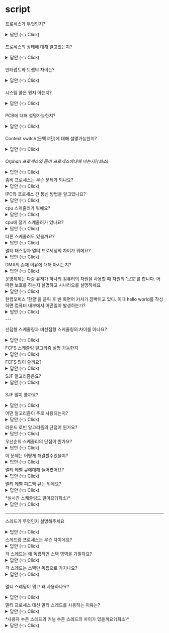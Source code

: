 # script

프로세스가 무엇인지?
<details>
   <summary> 답안 (👈 Click)</summary>
<br/>
- 답
    - 프로세스는 실행 중인 프로그램으로 디스크로부터 메모리에 적재되어 CPU의 할당을 받을 수 있는 상태를 말합니다. 프로세스는 운영체제부터 주소공간, 파일, 메모리 등을 할당 받습니다.
    - 스택 영역 : 지역변수, 매개변수, 리턴값 등이 임시로 저장되는 고정된 크기의 공간입니다. 주로 함수가 불렸을 때 데이터를 저장했다가 함수가 종료될 때 데이터를 반환합니다.
    - 힙 영역 : 프로세스가 동작 중에 동적으로 데이터를 할당하는 공간입니다.
    - 데이터 영역 : 데이터 영역에는 프로그램이 시작될 때 생성되는 전역변수, 정적변수 등이 저장됩니다.
        - `Blocked State Symbol` 영역 : 데이터 영역에는 BSS 영역이 포함되어 있습니다. BSS 영역은 초기화 되지 않은 정적변수와 전역변수가 저장됩니다. 초기화 되지 않은 변수들은 값을 저장할 필요가 없기 때문에 공간의 낭비를 줄이기 위해 BSS 영역을 구분합니다.
    - 코드 : 코드영역은 프로그램의 명령을 저장합니다.
    
    ***왜 이렇게 구역을 나눈건가요?***
    
    최대한 데이터를 공유하여 메모리 사용량을 줄여야 합니다.
    
    Code는 같은 프로그램 자체에서는 모두 같은 내용이기 때문에 따로 관리하여 공유함
    
    Stack과 데이터를 나눈 이유는, 스택 구조의 특성과 전역 변수의 활용성을 위한 것!
</details> 

프로세스의 상태에 대해 알고있는지?
<details>
   <summary> 답안 (👈 Click)</summary>
<br/>
- 답
    - NEW : 새롭게 생성된 프로세스가 가지는 상태입니다.
    - READY : 준비 큐에서 운영체제에 의해 CPU에 로드되길 기다리는 상태입니다.
    - RUNNING : CPU에 로드되어 실행 중인 상태입니다.
    - WAITING : I/O 이벤트가 발생했을 때 해당 이벤트가 처리되는 동안, 혹은 어떤 이벤트를 기다릴 때 Device queue 에서 대기하는 상태 입니다.
    - TERMINATED : 프로세스가 종료되고 CPU 에서 제거되었을 때의 상태입니다.
</details>

인터럽트와 트랩의 차이는?
<details>
   <summary> 답안 (👈 Click)</summary>
<br/>
- 답
    - 인터럽트는 하드웨어에 의해 발생됩니다. 하드웨어 장치가 CPU를 사용해야할 때, 인터럽트를 발생시킵니다.
    - 트랩은 소프트웨어에 의해 발생됩니다. 어떤 소프트웨어가 CPU에게 소프트웨어 동작에 필요한 동작을 요구할 때 트랩을 발생시킵니다.
</details>
   
시스템 콜은 뭔지 아는지?
<details>
   <summary> 답안 (👈 Click)</summary>
<br/>
- 답
    - 시스템 콜은 프로세스가 트랩을 발생시킬 수 있도록 하기위해 OS에서 제공하는 인터페이스입니다.
    - 프로세스는 시스템 콜을 발생시켜 자신이 직접 인터럽트 작업을 수행하지 않고 운영체제가 이 작업을 수행하도록 합니다. 운영체제는 요청받은 시스템 콜을 `ISR(Interrupt Service Routine)` 에서 찾아 미리 정의된 시스템 콜 처리 작업을 수행합니다.
</details>

PCB에 대해 설명가능한지?
<details>
   <summary> 답안 (👈 Click)</summary>
<br/>
- 답
    - PCB는 프로세스에 대한 정보를 담고있는 자료구조 입니다. 운영체제는 이 PCB를 사용해서 프로세스를 관리합니다. PCB는 프로세스의 생성과 함께 만들어집니다.
    - PCB는 다음과 같은 정보를 담고 있습니다.
    1. 프로세스 ID
    2. 프로세스 상태
    3. 프로그램 카운터
    4. 계정정보
    5. 스케줄링 정보
    6. 부모 프로세스와 자녀 프로세스에 대한 포인터
    7. 레지스터 정보
    8. 입출력 상태
</details>

Context switch(문맥교환)에 대해 설명가능한지?
<details>
   <summary> 답안 (👈 Click)</summary>
<br/>
- 답
    - 이때 레지스터 값을 저장하고 새로운 값으로 레지스터를 채우는 동안 CPU는 다른 작업을 할 수 없으므로 큰 `오버헤드` 가 발생합니다.
    - 컨텍스트 스위치는 CPU를 점유하던 프로세스가 인터럽트에 의해 다른 프로세스로 교체할 때, 기존 프로세스의 레지스터 값을 저장하고 새로운 프로세스의 레지스터값을 CPU 레지스터로 로드하는 것을 말합니다.
</details>

*Orphan 프로세스와 좀비 프로세스에대해 아는지?(희소)*
<details>
   <summary> 답안 (👈 Click)</summary>
<br/>
- 답
    - Orphan 프로세스는 자녀 프로세스가 종료되기 전에 부모 프로세스가 wait 시스템 콜로 기다리지 않고 종료된 상태를 말합니다. 리눅스 운영체제의 경우에는 Orphan 프로세스를 막기 위해 부모 프로세스가 먼저 종료된 자녀 프로세스를 루트 프로세스인 init 프로세스의 자식으로편입시키고 주기적으로 wiat 시스템콜을 호출하여 자녀 프로세스들의 상태를 회수합니다.
    - Zombie 프로세스는 자녀 프로세스가 종료되었지만 부모 프로세스가 해당 프로세스를 회수하지 못한 경우를 말합니다. 자녀 프로세스는 종료됐지만 부모 프로세스가 wait 을 하지 않는 상태에서 발생합니다.
</details>
좀비 프로세스는 무슨 문제가 되나요?
<details>
   <summary> 답안 (👈 Click)</summary>
<br/>
- 답
    - 좀비 프로세스는 종료된 프로세스이기 때문에 CPU를 사용하지는 않지만 더 이상 사용하지 않는 리소스를 반환하지 않고 커널의 프로세스 테이블에 관리되어 불피요한 공간을 차지하게 됩니다
</details>
IPC와 프로세스 간 통신 방법을 알고있나요? 
<details>
   <summary> 답안 (👈 Click)</summary>
<br/>
- 답
    
    프로세스는 독립적으로 실행된다. 즉, 독립 되어있다는 것은 다른 프로세스에게 영향을 받지 않는다고 말할 수 있다. (스레드는 프로세스 안에서 자원을 공유하므로 영향을 받는다)
    
    이런 독립적 구조를 가진 **프로세스 간의 통신**을 해야 하는 상황이 있을 것이다. 이를 가능하도록 해주는 것이 바로 IPC 통신이다.
    
    프로세스는 커널이 제공하는 IPC 설비를 이용해 프로세스간 통신을 할 수 있게 된다.
    
    ***커널이란?***
    
    > 운영체제의 핵심적인 부분으로, 다른 모든 부분에 여러 기본적인 서비스를 제공해줌
    > 
    
    IPC 설비 종류도 여러가지가 있다. 필요에 따라 IPC 설비를 선택해서 사용해야 한다.
    
    ### **IPC 종류**
    
    1. **익명 PIPE**
        
        > 파이프는 두 개의 프로세스를 연결하는데 하나의 프로세스는 데이터를 쓰기만 하고, 다른 하나는 데이터를 읽기만 할 수 있다.
        > 
        > 
        > **한쪽 방향으로만 통신이 가능한 반이중 통신**이라고도 부른다.
        > 
        > 따라서 양쪽으로 모두 송/수신을 하고 싶으면 2개의 파이프를 만들어야 한다.
        > 
        > 매우 간단하게 사용할 수 있는 장점이 있고, 단순한 데이터 흐름을 가질 땐 파이프를 사용하는 것이 효율적이다. 단점으로는 전이중 통신을 위해 2개를 만들어야 할 때는 구현이 복잡해지게 된다.
        > 
    2. **Named PIPE(FIFO)**
        
        > 익명 파이프는 통신할 프로세스를 명확히 알 수 있는 경우에 사용한다. (부모-자식 프로세스 간 통신처럼)
        > 
        > 
        > Named 파이프는 전혀 모르는 상태의 프로세스들 사이 통신에 사용한다.
        > 
        > 즉, 익명 파이프의 확장된 상태로 **부모 프로세스와 무관한 다른 프로세스도 통신이 가능한 것** (통신을 위해 이름있는 파일을 사용)
        > 
        > 하지만, Named 파이프 역시 읽기/쓰기 동시에 불가능함. 따라서 전이중 통신을 위해서는 익명 파이프처럼 2개를 만들어야 가능
        > 
    3. **Message Queue**
        
        > 입출력 방식은 Named 파이프와 동일함
        > 
        > 
        > 다른점은 메시지 큐는 파이프처럼 데이터의 흐름이 아니라 메모리 공간이다.
        > 
        > 사용할 데이터에 번호를 붙이면서 여러 프로세스가 동시에 데이터를 쉽게 다룰 수 있다.
        > 
    4. **공유 메모리**
        
        > 파이프, 메시지 큐가 통신을 이용한 설비라면, 공유 메모리는 데이터 자체를 공유하도록 지원하는 설비다.
        > 
        > 
        > 프로세스의 메모리 영역은 독립적으로 가지며 다른 프로세스가 접근하지 못하도록 반드시 보호되야한다. 하지만 다른 프로세스가 데이터를 사용하도록 해야하는 상황도 필요할 것이다. 파이프를 이용해 통신을 통해 데이터 전달도 가능하지만, 스레드처럼 메모리를 공유하도록 해준다면 더욱 편할 것이다.
        > 
        > 공유 메모리는 **프로세스간 메모리 영역을 공유해서 사용할 수 있도록 허용**해준다.
        > 
        > 프로세스가 공유 메모리 할당을 커널에 요청하면, 커널은 해당 프로세스에 메모리 공간을 할당해주고 이후 모든 프로세스는 해당 메모리 영역에 접근할 수 있게 된다.
        > 
        > - **중개자 없이 곧바로 메모리에 접근할 수 있어서 IPC 중에 가장 빠르게 작동함**
    5. **메모리 맵**
        
        > 공유 메모리처럼 메모리를 공유해준다. 메모리 맵은 열린 파일을 메모리에 맵핑시켜서 공유하는 방식이다. (즉 공유 매개체가 파일+메모리)
        > 
        > 
        > 주로 파일로 대용량 데이터를 공유해야 할 때 사용한다.
        > 
    6. **소켓**
        
        > 네트워크 소켓 통신을 통해 데이터를 공유한다.
        > 
        > 
        > 클라이언트와 서버가 소켓을 통해서 통신하는 구조로, 원격에서 프로세스 간 데이터를 공유할 때 사용한다.
        > 
        > 서버(bind, listen, accept), 클라이언트(connect)
        > 
    
    이러한 IPC 통신에서 프로세스 간 데이터를 동기화하고 보호하기 위해 세마포어와 뮤텍스를 사용한다. (공유된 자원에 한번에 하나의 프로세스만 접근시킬 때)
    
    - 여러 프로세스가 서로 통신하기 위해서는 공유메모리 방법이나 메세지 패싱 방법을 사용해야합니다.
    - 공유메모리는 한 프로세스에 공유 메모리를 설정하고 다른 프로세스들이 해당 메모리에 접근하여 버퍼를 통해 데이터를 공유하는 방식입니다.
    - 메세지 패싱 방법은 커널 영역에 통신을 위한 메일 박스를 만들어두고 이곳을 버퍼로 삼아 프로세스들이 데이터를 주고받습니다.
</details>
cpu 스케줄러가 뭐에요?
<details>
   <summary> 답안 (👈 Click)</summary>
<br/>
- 답
    - CPU 스케줄러는 Ready 큐에서 CPU에 로드되길 기다리는 프로세스들 중 어떤 프로세스를 로드할 것인지 결정합니다. `단기 스케줄러`라고도 합니다.
</details>
cpu에 장기 스케줄러가 있나요?
<details>
   <summary> 답안 (👈 Click)</summary>
<br/>
- 답
    - 장기 스케줄러는 job 스케줄러라고 부릅니다. 메모리에 있는 프로세스 중 어떤 프로세스를 준비 큐에 넣을지 결정하는 스케줄러입니다. 또한 메모리에 올라와 있는 프로세스의 숫자를 제어해서 `degree of multiprogramming` 을 관리합니다.
</details>
다른 스케줄러도 있을까요?
<details>
   <summary> 답안 (👈 Click)</summary>
<br/>
- 답
    - 중기스케줄러가 있습니다. 만약 메모리에 너무 많은 프로세스가 올라오게 되면 중기 스케줄러는 메모리에 있는 프로세스를 강제로 디스크의 스왑 영역에 저장합니다. 이를 swap-out 이라고 합니다.
</details>
멀티 태스킹과 멀티 프로세싱의 차이가 뭐에요?
<details>
   <summary> 답안 (👈 Click)</summary>
<br/>
- 답
    - 멀티 태스킹은 하나의 프로세서(CPU 코어)가 운영체제의 스케줄링을 받아 여러 작업을 빠르게 번갈아가면서 실행하는 방식입니다.
    - 멀티 프로세싱은 여러 프로세서가 여러 작업을 병렬적으로 수행하는 것을 말합니다.
</details>
DMA의 존재 이유에 대해 아시는지?
<details>
   <summary> 답안 (👈 Click)</summary>
<br/>
- 답
    - 모든 메모리 접근 연산이 CPU에 의해서만 이루어질 경우 주변 장치가 메모리 접근을 원할 때마다 인터럽트를 통해 CPU 업무가 방해를 받게 되어 CPU의 사용의 효율성이 떨어지는 문제가 발생한다.
    - DMA는 일종의 컨트롤러로서 CPU가 주변 장치들의 메모리 접근 요청에 의해 자주 인터럽트당하는 것을 막아주는 역할을 한다.
    - DMA를 사용하면 로컬 버퍼에서 메모리로 읽어오는 작업을 CPU가 담당하는 것이 아니라, DMA가 대행하므로서 CPU는 원래 하던 작업을 멈추고 인터럽트를 처리할 필요가 없어지는 것이다.
</details>
운영체제는 다중 유저가 하나의 컴퓨터의 자원을 사용할 때 자원의 '보호'를 합니다. 어떠한 보호를 하는지 설명하고 시나리오를 설명하세요
<details>
   <summary> 답안 (👈 Click)</summary>
<br/>
- 답
    
    크게 세 부분으로 나눌 수 있습니다.
    
    **[1] 입출력장치 보호**
    
    - A가 프린터에 인쇄를 요청하여 프린터가 A의 작업을 수행 중일 때 B가 프린터 요청을 하면 A의 작업 이후에 B의 작업을 수행해야합니다.
    - 이와 관계된특권 명령(in, out) 명령은 에플리케이션에서 하는 것이 아닌 운영체제가 수행합니다.
    
    **[2] 메모리 보호**
    
    - A가 실행한 프로세스는 B가 실행한 프로세스의 메모리를 읽거나 쓰지 못하도록 막습니다.
    - CPU와 메모리 사이에 MMU(Memory Management Unit)두어서 base, limit 레지스터 값을 읽어서 해당 메모리 부분을 넘지 못하도록 합니다.
    
    **[3] CPU 보호**
    
    - while ( n = 1) 과 같이 실수 혹은 고의로 하나의 프로세스가 CPU시간을 독점하는 일을 방지해야합니다.
    - 일정 주기로 CPU에게 타이머가 인터럽트를 걸도록 회로를 설계합니다. 인터럽트를 걸면 CPU는 지금 하는 일을 멈추고 인터럽트 서비스 루틴으로 넘어갑니다. 이 코드에는 CPU 시간이 다른 모든 프로세스에게 골고루 가는지, 한 놈에게 집중되는지 체크합니다.
</details>
한컴오피스 '한글'을 클릭 후 빈 화면어 커서가 깜빡이고 있다. 이때 hello world를 작성하면 컴퓨터 내부에서 어떤일이 발생하는가?
<details>
   <summary> 답안 (👈 Click)</summary>
<br/>
- 답
    - 키보드에서 사용자 입력이 들어오면 키보드 컨트롤러가 인터럽트를 발생시켜 CPU에게 키가 입력되었다는 사실을 알려준다.
    - CPU는 현재 수행중이던 작업의 상태를 저장하고 인터럽트 요청을 처리하기 위해 OS내에 정의된 키보드 인터럽트 처리 루틴을 찾아간다.
    - 키보드 인터럽트 처리 루틴은 키보드로 부터 입력받은 내용을 메모리의 특정 부분에 저장해 해당 프로그램에게 키보드 입력이 들어왔음을 알리며 인터럽트 처리를 완료한다.
    - 인터럽트 처리가 끝나면 인터럽트가 발생하기 직전 상태를 복구시켜 중단되었던 작업을 재개한다.
</details>
---

선점형 스케줄링과 비선점형 스케줄링의 차이를 아나요?
<details>
   <summary> 답안 (👈 Click)</summary>
<br/>
- 답
    - 선점형 스케줄링은 CPU에 할당된 프로세스가 작업이 완전히 끝나지 않아도 강제적으로 기존 프로세스를 새로운 프로세스로 교체해버리는 스케줄링 방법입니다.
    - 비선점형 스케줄링은 반대로 CPU에 할당된 프로세스의 작업이 완전히 끝난 이후에 CPU에 할당되는 프로세스를 교체하는 스케줄링 방법입니다.
</details>
FCFS 스케줄링 알고리즘 설명 가능한지
<details>
   <summary> 답안 (👈 Click)</summary>
<br/>
- 답
    - FCFS 알고리즘은 준비 큐에 먼저 도착한 프로세스를 CPU에 할당하는 프로세스로 선택하는 스케줄링 알고리즘입니다.
</details>
FCFS 많이 쓸까요?
<details>
   <summary> 답안 (👈 Click)</summary>
<br/>
- 답
    - 아닙니다. FCFS 알고리즘은 항상 먼저 도착한 프로세스를 선택하기 때문에 만약 가장 늦게 도착한 프로세스가 얼마 걸리지 않는 작업을 수행하는 프로세스일 경우에 문제가 생깁니다. 해당 프로세스가 실제로 작업에 필요한 시간은 짧지만 실행을 위해 준비 큐에서 오랫동안 기다려야 하는 큰 취약점을 가지고 있습니다.
</details>
SJF 알고리즘은요?
<details>
   <summary> 답안 (👈 Click)</summary>
<br/>
- 답
    
    JF 알고리즘은 수행시간이 가장 짧은 프로세스를 우선적으로 처리하여 준비 큐의 프로세스들의 대기시간을 최소화하는 알고리즘입니다. 따라서 운영체제의 스케줄링에 가장 적합한 알고리즘이라고 할 수 있습니다.
</details>

SJF 많이 쓸까요?
<details>
   <summary> 답안 (👈 Click)</summary>
<br/>
- 답
    - 아닙니다. 실제로 어떤 프로세스의 수행시간을 실행하지 않고 알아낼 수 있는 방법이 없기 때문에 구현이 불가능한 알고리즘입니다. 하지만 다음 프로세스의 수행시간이 이전 수행시간과 비슷할 것이라는 가정을 하여 수학적 예측을 통해 구현할 수는 있습니다.
</details>
어떤 알고리즘이 주로 사용되는지?
<details>
   <summary> 답안 (👈 Click)</summary>
<br/>
- 답
    - Round Robin 이나 Priority 스케줄링을 함께 사용합니다. 라운드 로빈 스케줄링은 `time quantum` 이라고 부르는 타임스탬프를 사용해서 스케줄링을 합니다.
    - 운영체제는 준비 큐에 있는 프로세스들을 정확히 time quantum 시간만큼만 CPU에 할당시키고 시간이 끝나면 곧바로 다음 프로세스와 교체시킵니다. 이렇게 스케줄링을 하면 다수의 프로세스를 여러번에 나눠서 실행할 수 있기 때문에 반응속도가 중요한 시스템에서 유용하게 사용될 수 있습니다.
    - Priority 스케줄링은 준비 큐에 있는 프로세스들을 우선순위에 따라 CPU에 할당하는 알고리즘입니다. 새로운 프로세스가 준비 큐에 도착했을 때, 우선순위가 높다면 도착시간과는 관계없이 먼저 선택됩니다
</details>
라운드 로빈 알고리즘의 단점이 뭔가요?
<details>
   <summary> 답안 (👈 Click)</summary>
<br/>
- 답
    - 라운드 로빈 알고리즘은 time quantum 에 의존적입니다. 만약 time quantum 이 준비 큐에 있는 각 프로세스의 수행시간보다 길다면, FCFS과 동일한 스케줄링이 됩니다. 반대로 time quantum 이 너무 짧다면, 프로세스의 컨텍스트 스위칭이 지나치게 많이 발생할 수 있습니다.
</details>
우선순위 스케줄리의 단점이 뭔가요?
<details>
   <summary> 답안 (👈 Click)</summary>
<br/>
- 답
    - 우선순위에 따라 스케줄링을 하게되면 우선순위가 상대적으로 낮은 프로세스가 실행되지 못하고 장시간동안 준비 큐에 남아있을 수 있습니다. 이런 현상을 `Starvation` 혹은 `Indefinite Blocking` 이라고 합니다.
</details>
이 문제는 어떻게 해결할수있을지?
<details>
   <summary> 답안 (👈 Click)</summary>
<br/>
- 답
    - 두 가지 방법이 있습니다. 첫번째는 `Aging` 기법을 사용하여 준비 큐에 오래 머무는 프로세스의 우선순위를 점진적으로 높여주는 방식입니다. 다른 방법은 라운드 로빈 알고리즘을 섞어서 사용하는 것입니다. 라운드 로빈은 공정하게 모든 프로세스에게 CPU를 점유하게 합니다. 우선순위에 따라 프로세스들이 정렬되고 이 프로세스들에 대해 라운드 로빈 알고리즘을 사용한다면 큐의 뒤에 위치한 프로세스도 CPU 점유의 기회를 받을 수 있게 됩니다.
</details>
멀티 레벨 큐에대해 들어봤어요?
<details>
   <summary> 답안 (👈 Click)</summary>
<br/>
- 답
    - 멀티 레벨 큐는 준비 큐를 여러개의 큐로 구성하고 새로운 프로세스가 들어올 때마다 중요도에 따라 각각 다른 큐에 넣어 관리하는 알고리즘입니다. 각 큐는 서로 다른 스케줄링 알고리즘을 사용합니다. 하지만 각 프로세스가 한 큐에서 다른 큐로 이동할 수 없어 유연하지 못한 스케줄링 알고리즘입니다.
</details>
멀티 레벨 피드백 큐는 뭐에요?
<details>
   <summary> 답안 (👈 Click)</summary>
<br/>
- 답
    - 멀티 레벨 피드백 큐는 여러 큐로 나눈 준비 큐의 상위 계층에 time quantum 을 두어 CPU 사용시간에 따라 프로세스의 위치를 바꿔주고 스케줄링 알고리즘을 단계별로 다르게 적용하는 알고리즘 입니다.
</details>
*실시간 스케줄링도 알아요?(희소)*
<details>
   <summary> 답안 (👈 Click)</summary>
<br/>
- 답
    - 먼저, Rate Monotonic 스케줄링이 있습니다. 이 알고리즘은 프로세스의 우선순위에 따라 CPU에 프로세스를 스케줄링합니다. 이때, 우선순위는 각 프로세스가 가지는 CPU 요청 주기에 따라 주기가 짧은 프로세스가 높은 우선순위를 가지게됩니다.
    - 다음은 Earlist Deadline First 스케줄링입니다. 이 알고리즘은 각 프로세스의 마감시간을 기준으로 우선순위를 부여합니다. 마감시간이 빠르면 높은 우선순이가 부여됩니다. 각 프로세스들은 자신이 실행가능한 상태가 되면 시스템의 자신의 마감시간을 알리고 이 마감시간으로 우선순위를 부여하게됩니다. 이 알고리즘은 이론적으로는 완벽하지만 프로세스가 교체되면서 발생하는 컨텍스트 스위칭의 오버헤드 때문에 딜레이가 생겨 실제로는 구현이 불가능합니다.
</details>

---

스레드가 무엇인지 설명해주세요
<details>
   <summary> 답안 (👈 Click)</summary>
<br/>
- 답
    - 스레드는 프로세스가 수행하는 작업의 실행단위입니다. 스레드는 프로세스 내부에 존재하며 프로세스가 할당받은 자원을 사용하여 작업을 수행합니다.
</details>
스레드랑 프로세스는 무슨 차이에요?
<details>
   <summary> 답안 (👈 Click)</summary>
<br/>
- 답
    - 스레드는 프로세스 내에서 실행됩니다. 한 프로세스는 여러 스레드를 가질 수 있고, 이 스레드들은 해당 프로세스의 자원을 일부 서로 공유합니다. 프로세스는 생성시 코드영역, 데이터영역, 힙영역, 스택영역을 할당받습니다. 스레드는 여기서 스택 영역만 각 스레드가 독립적으로 유지하고 나머지 영역들을 프로세스 내의 스레드들이 함께 공유합니다.
</details>
각 스레드는 왜 독립적인 스택 영역을 가질까요?
<details>
   <summary> 답안 (👈 Click)</summary>
<br/>
- 답
    - 스택영역을 따로 관리하기에 각 스레드는 서로 다른 작업을 수행할 수 있습니다. 함수 호출 시 한 스레드가 호출한 함수에 대한 스택정보가 다른 스레드에 영향을 준다면 스레드를 사용하는 의미가 없을 것입니다. 각 스레드는 프로세스의 작업 흐름을 담당해야하므로 서로 다른 작업흐름을 가지는 것이 허용되어야 합니다. 이를 위해 스택영역을 독립적으로 가지고 이와 더불어서 프로그램 카운터 레지스터역시도 독립적으로 가지게 됩니다.
</details>
각 스레드는 스택만 독립으로 가지나요?
<details>
   <summary> 답안 (👈 Click)</summary>
<br/>
- 답
    
    PC 레지스터도 독립할당이다. PC 값은 스레드가 명령어의 어디까지 수행하였는지를 나타나게 된다. 스레드는 CPU 를 할당받았다가 스케줄러에 의해 다시 선점당한다. 그렇기 때문에 명령어가 연속적으로 수행되지 못하고 어느 부분까지 수행했는지 기억할 필요가 있다. 따라서 PC 레지스터를 독립적으로 할당한다.
</details>

멀티 스레딩이 뭐고 왜 사용하나요?
<details>
   <summary> 답안 (👈 Click)</summary>
<br/>
- 답
    - 멀티 스레딩은 하나의 프로그램을 여러개의 스레드로 구성해서 여러 스레드가 한 프로세스를 병렬적으로 실행할 수 있도록 하는 방법입니다. 한 프로세스 내부의 스레드는 서로 힙 영역을 공유하기 때문에 별다른 통신 기술을 사용하지 않고도 스레드끼리 데이터를 공유할 수 있습니다. 또한 스레드는 서로 공유하는 영역이 많기 때문에 CPU 캐시의 hit 율이 더 높고 이 때문에 멀티프로세싱보다 컨텍스트 스위칭의 비용이 더 저렴합니다.
</details>
멀티 프로세스 대신 멀티 스레드를 사용하는 이유는?
<details>
   <summary> 답안 (👈 Click)</summary>
<br/>
- 답
    - 쉽게 설명하면, 프로그램을 여러 개 키는 것보다 하나의 프로그램 안에서 여러 작업을 해결하는 것이다.
        - 
            
            ![https://github.com/WeareSoft/tech-interview/raw/master/contents/images/multi-thread.png](https://github.com/WeareSoft/tech-interview/raw/master/contents/images/multi-thread.png)
            
    1. 자원의 효율성 증대
        - 멀티 프로세스로 실행되는 작업을 멀티 스레드로 실행할 경우, **프로세스를 생성하여 자원을 할당하는 시스템 콜이 줄어들어** 자원을 효율적으로 관리할 수 있다.
            - 프로세스 간의 Context Switching시 단순히 CPU 레지스터 교체 뿐만 아니라 RAM과 CPU 사이의 캐시 메모리에 대한 데이터까지 초기화되므로 오버헤드가 크기 때문
        - 스레드는 프로세스 내의 메모리를 공유하기 때문에 독립적인 프로세스와 달리 스레드 간 데이터를 주고 받는 것이 간단해지고 시스템 자원 소모가 줄어들게 된다.
    2. 처리 비용 감소 및 응답 시간 단축
        - 또한 프로세스 간의 통신(IPC)보다 스레드 간의 통신의 비용이 적으므로 작업들 간의 통신의 부담이 줄어든다.
            - 스레드는 Stack 영역을 제외한 모든 메모리를 공유하기 때문
        - 프로세스 간의 전환 속도보다 스레드 간의 전환 속도가 빠르다.
            - Context Switching시 스레드는 Stack 영역만 처리하기 때문
    - ***주의할 점!***
        - **동기화 문제**
        - 스레드 간의 자원 공유는 전역 변수(데이터 세그먼트)를 이용하므로 함께 상용할 때 충돌이 발생할 수 있다.
</details>
*사용자 수준 스레드와 커널 수준 스레드의 차이가 있을까요?(회소)*
<details>
   <summary> 답안 (👈 Click)</summary>
<br/>
- 답
    - 사용자 수준 스레드는 사용자 영역의 스레드 라이브러리를 통해 구현됩니다. 모든 구현과 동작은 사용자 영역에서 진행되기 때문에 커널은 사용자 수준 스레드의 존재유무를 알지 못합니다.
    - 커널 수준 스레드는 운영체제가 생성하고 관리하는 스레드입니다.
</>
멀티 스레딩에는 문제가 없나요?
<details>
   <summary> 답안 (👈 Click)</summary>
<br/>
- 답
    - 멀티 스레딩을 사용하게 되면 모든 스레드들이 데이터 영역, 힙 영역, 코드 영역을 공유하게 됩니다. 이 때 다수의 스레드가 데이터 영역과 힙 영역의 데이터에 동시에 접근하게 되면 동기화 문제가 발생합니다. 이를 해결하기 위해 Mutex 나 Semaphore 같은 방법을 사용합니다.
</details>
---

MMU에 대해 알고 있을까요?
<details>
   <summary> 답안 (👈 Click)</summary>
<br/>
- 답
    - MMU 는 CPU 와 메모리 사이에서 주소의 영역을 설정하는 역할을 합니다. MMU 내부에는 재배치 레지스터가 존재해서 CPU가 요구하는 메모리의 위치와 실제 메모리상의 프로그램의 위치를 맞춰줍니다. 즉, 논리적 주소를 물리적 주소로 변환하는 작업을 합니다.
</details>
가상 메모리는 뭐고 무슨 일을 하나요?
<details>
   <summary> 답안 (👈 Click)</summary>
<br/>
- 답
    
    가상메모리는 **프로세스 전체가 메모리 내에 올라오지 않더라도 실행이 가능하도록 하는 기법** 이며, 프로그램이 물리 메모리보다 커도 된다는 주요 장점이 있다.
    
    가상 메모리 이전에는 실행되는 **코드의 전부를 물리 메모리에 존재시켜야** 했고, **메모리 용량보다 큰 프로그램은 실행시킬 수 없었다.** 또한, 여러 프로그램을 동시에 메모리에 올리기에는 용량의 한계와, 페이지 교체등의 성능 이슈가 발생하게 된다. 또한, 가끔만 사용되는 코드가 차지하는 메모리들을 확인할 수 있다는 점에서, 불필요하게 전체의 프로그램이 메모리에 올라와 있어야 하는게 아니라는 것을 알 수 있다
    
    ### **프로그램의 일부분만 메모리에 올릴 수 있다면...**
    
    - 물리 메모리 크기에 제약받지 않게 된다.
    - 더 많은 프로그램을 동시에 실행할 수 있게 된다. 이에 따라 `응답시간`은 유지되고, `CPU 이용률`과 `처리율`은 높아진다.
    - [swap](https://github.com/JaeYeopHan/Interview_Question_for_Beginner/tree/master/OS#%EB%A9%94%EB%AA%A8%EB%A6%AC-%EA%B4%80%EB%A6%AC-%EB%B0%B0%EA%B2%BD)에 필요한 입출력이 줄어들기 때문에 프로그램들이 빠르게 실행된다.
    
    ### **가상 메모리가 하는 일**
    
    가상 메모리는 실제의 물리 메모리 개념과 사용자의 논리 메모리 개념을 분리한 것으로 정리할 수 있다. 이로써 작은 메모리를 가지고도 얼마든지 큰 `가상 주소 공간`을 프로그래머에게 제공할 수 있다.
    
    가상 메모리는...
    
    - `시스템 라이브러리`가 여러 프로세스들 사이에 공유될 수 있도록 한다. 각 프로세스들은 `공유 라이브러리`를 자신의 가상 주소 공간에 두고 사용하는 것처럼 인식하지만, 라이브러리가 올라가있는 `물리 메모리 페이지`들은 모든 프로세스에 공유되고 있다.
    - 프로세스들이 메모리를 공유하는 것을 가능하게 하고, 프로세스들은 공유 메모리를 통해 통신할 수 있다. 이 또한, 각 프로세스들은 각자 자신의 주소 공간처럼 인식하지만, 실제 물리 메모리는 공유되고 있다.
    - `fork()`를 통한 프로세스 생성 과정에서 페이지들이 공유되는 것을 가능하게 한다.
</details>

Swapping은 무엇인가요?
<details>
   <summary> 답안 (👈 Click)</summary>
<br/>
- 답
    - 스와핑은 현재 실행 중이지 않은 메모리에 올라온 프로세스를 메모리 공간을 효율적으로 사용하기 위해 디스크에 임시로 저장하고 필요할 때 다시 불러오는 방법입니다.
</details>
Swapping의 문제점은요?
<details>
   <summary> 답안 (👈 Click)</summary>
<br/>
- 답
    - 임시 저장을 디스크에 하기 때문에 스왑의 속도가 오래걸립니다. 따라서 실제로 사용할 때는 전체 프로세스를 스와핑하는 것이 아니라 프로세스의 일부인 페이지만 스왑하거나 디스크내의 파일시스템과 분리된 스왑공간을 만드는 방식으로 구현합니다.
</details>
연속 메모리 할당법에 대해 알고있나요?
<details>
   <summary> 답안 (👈 Click)</summary>
<br/>
- 답
    - 최초 적합, 최적 적합, 최악 적합으로 세 가지 방법이 있습니다.
    - 최초 적합은 메모리의 시작이나 끝지점부터 탐색하면서 요청받은 프로세스를 할당할 수 있는 공간이 발견되면 곧바로 프로세스를 할당하는 방법입니다.
    - 최적 적합은 전체 메모리에 남은 공간을 다 확인해보고 요청받은 프로세스를 할당할 수 있는 가장 작은 공간에 프로세스를 할당하는 방법입니다.
    - 최악 적합은 전체 메모리에 남은 공간을 다 확인해보고 요청받은 프로세스를 할당할 수 있는 가장 큰 공간에 프로세스를 할당하는 방법입니다.
</details>
세그멘테이션과 페이징에 대해 설명가능한지?
<details>
   <summary> 답안 (👈 Click)</summary>
<br/>
- 답
    
    ### **메모리 관리 배경**
    
    각각의 **프로세스** 는 독립된 메모리 공간을 갖고, 운영체제 혹은 다른 프로세스의 메모리 공간에 접근할 수 없는 제한이 걸려있다. 단지, **운영체제** 만이 운영체제 메모리 영역과 사용자 메모리 영역의 접근에 제약을 받지 않는다.
    
    **Swapping** : 메모리의 관리를 위해 사용되는 기법. 표준 Swapping 방식으로는 round-robin 과 같은 스케줄링의 다중 프로그래밍 환경에서 CPU 할당 시간이 끝난 프로세스의 메모리를 보조 기억장치(e.g. 하드디스크)로 내보내고 다른 프로세스의 메모리를 불러 들일 수 있다.
    
    > 이 과정을 swap (스왑시킨다) 이라 한다. 주 기억장치(RAM)으로 불러오는 과정을 swap-in, 보조 기억장치로 내보내는 과정을 swap-out 이라 한다. swap 에는 큰 디스크 전송시간이 필요하기 때문에 현재에는 메모리 공간이 부족할때 Swapping 이 시작된다.
    > 
    
    **단편화** (**Fragmentation**) : 프로세스들이 메모리에 적재되고 제거되는 일이 반복되다보면, 프로세스들이 차지하는 메모리 틈 사이에 사용 하지 못할 만큼의 작은 자유공간들이 늘어나게 되는데, 이것이 **단편화** 이다. 단편화는 2 가지 종류로 나뉜다.
    
    ```
    Process A
    ```
    
    ```
    Process B
    ```
    
    ```
    Process C
    ```
    
    ```
    Process D
    ```
    
    - 외부 단편화: 메모리 공간 중 사용하지 못하게 되는 일부분. 물리 메모리(RAM)에서 사이사이 남는 공간들을 모두 합치면 충분한 공간이 되는 부분들이 **분산되어 있을때 발생한다고 볼 수 있다.**
    - 내부 단편화: 프로세스가 사용하는 메모리 공간 에 포함된 남는 부분. 예를들어 **메모리 분할 자유 공간이 10,000B 있고 Process A 가 9,998B 사용하게되면 2B 라는 차이** 가 존재하고, 이 현상을 내부 단편화라 칭한다.
    
    압축 : 외부 단편화를 해소하기 위해 프로세스가 사용하는 공간들을 한쪽으로 몰아, 자유공간을 확보하는 방법론 이지만, 작업효율이 좋지 않다. (위의 메모리 현황이 압축을 통해 아래의 그림 처럼 바뀌는 효과를 가질 수 있다)
    
    ```
    Process A
    ```
    
    ```
    Process B
    ```
    
    ```
    Process C
    ```
    
    ```
    Process D
    ```
    
    다중 프로그래밍 시스템에 여러 프로세스를 수용하기 위해 주기억장치를 동적 분할하는 메모리 관리 작업이 필요하게됨.
    
    ### **Paging(페이징)**
    
    하나의 프로세스가 사용하는 메모리 공간이 연속적이어야 한다는 제약을 없애는 메모리 관리 방법이다. 외부 단편화와 압축 작업을 해소 하기 위해 생긴 방법론으로, 물리 메모리는 Frame 이라는 고정 크기로 분리되어 있고, 논리 메모리(프로세스가 점유하는)는 페이지라 불리는 고정 크기의 블록으로 분리된다.(페이지 교체 알고리즘에 들어가는 페이지)
    
    페이징 기법을 사용함으로써 논리 메모리는 물리 메모리에 저장될 때, 연속되어 저장될 필요가 없고 물리 메모리의 남는 프레임에 적절히 배치됨으로 외부 단편화를 해결할 수 있는 큰 장점이 있다.
    
    하나의 프로세스가 사용하는 공간은 여러개의 페이지로 나뉘어서 관리되고(논리 메모리에서), 개별 페이지는 **순서에 상관없이** 물리 메모리에 있는 프레임에 mapping 되어 저장된다고 볼 수 있다.
    
    - 단점 : 내부 단편화 문제의 비중이 늘어나게 된다. 예를들어 페이지 크기가 1,024B 이고 **프로세스 A** 가 3,172B 의 메모리를 요구한다면 3 개의 페이지 프레임(1,024 * 3 = 3,072) 하고도 100B 가 남기때문에 총 4 개의 페이지 프레임이 필요한 것이다. 결론적으로 4 번째 페이지 프레임에는 924B(1,024 - 100)의 여유 공간이 남게 되는 내부 단편화 문제가 발생하는 것이다.
    
    ### **Segmentation(세그멘테이션)**
    
    페이징에서처럼 논리 메모리와 물리 메모리를 같은 크기의 블록이 아닌, 서로 다른 크기의 논리적 단위인 세그먼트(Segment)로 분할 사용자가 두 개의 주소로 지정(세그먼트 번호 + 변위) 세그먼트 테이블에는 각 세그먼트의 기준(세그먼트의 시작 물리 주소)과 한계(세그먼트의 길이)를 저장
    
    - 단점 : 서로 다른 크기의 세그먼트들이 메모리에 적재되고 제거되는 일이 반복되다 보면, 자유 공간들이 많은 수의 작은 조각들로 나누어져 못 쓰게 될 수도 있다.(외부 단편화)
</details>
메모리 단편화에 대해 설명해주시겠어요?
<details>
   <summary> 답안 (👈 Click)</summary>
<br/>
- 답
    - 메모리 단편화는 내부 단편화와 외부 단편화 두 종류가 있습니다.
    - 외부 단편화는 프로세스를 연속 메모리 할당할 때, 흩어진 빈 공간을 합치면 프로세스를 로드할 수 있는 만큼의 여유공간이 있지만 각각의 빈 공간들이 요청받은 프로세스를 할당할 수 있는 크기를 가지지 못해 프로세스를 로드할 수 없는 상태를 의미합니다.
    - 내부 단편화는 프로세스를 동일한 크기의 페이지로 분할 할 때, 페이지를 모두 다 사용하지 않고 마지막 페이지의 일부만을 사용하여 페이지 내부에 빈 공간이 남게되는 상태를 의미합니다.
</details>
페이지 테이블에 대해 설명해주세요
<details>
   <summary> 답안 (👈 Click)</summary>
<br/>
- 답
    - 페이지 테이블은 한 프로세스에 대한 논리 주소와 물리 주소를 맵핑한 정보를 가진 테이블입니다. 페이지 테이블은 메인 메모리에 저장되고 각 프로세스들은 `PTBR (Page Table Base Register)` 를 사용해서 페이지 테이블의 포인터를 저장합니다. 따라서 프로세스가 변경될 때는 페이지 테이블을 교체하는 것이 아니라 포인터의 주소만 바꿔서 오버헤드를 최소화합니다.
</details>
TLB를 왜 쓰고 어떻게 쓰는지 아시나요?
<details>
   <summary> 답안 (👈 Click)</summary>
<br/>
- 답
    
    이지 테이블의 관점에서 CPU가 요청하는 주소가 실제 페이지까지 도달하기 위해서는 메모리를 두 번 읽어야 합니다. 먼저 레지스터에 저장된 페이지 테이블 포인터를 읽어 메인 메모리에 있는 페이지 테이블을 읽고, 페이지 테이블에 맵핑된 물리주소에 접근해 값을 가져올 때 한 번 더 메모리를 읽게 됩니다. 이때 발생하는 지연시간을 최소화하기 위해서 TLB를 사용합니다.
    
    - CPU 요청하는 주소를 찾기위해 바로 페이지 테이블에 접근하지 않고 TLB에 해당 논리주소에 대한 맵핑 주소가 있는지 확인합니다. 만약 맵핑정보가 존재한다면 페이지 테이블을 거치지 않고 곧바로 맵핑된 물리 주소에 접근합니다. 만약 정보가 없다면 페이지 테이블을 읽어 물리주소를 확인한 뒤 작업을 수행합니다.
</details>
공유 페이지에 대해 아시나요?
<details>
   <summary> 답안 (👈 Click)</summary>
<br/>
- 답
    - 공유페이지는 똑같은 코드영역을 사용하는 다수의 프로세스가 있을 때 하나의 페이지만 유지하고 각 프로세스의 페이지 테이블이 해당 페이지를 가르키게 하는 기법입니다. 이를 통해 여러 프로세스가 중복으로 사용하는 페이지를 하나만 유지하여 메모리 공간을 절약할 수 있습니다.
</details>
요구 페이징에 대해 말해주세요
<details>
   <summary> 답안 (👈 Click)</summary>
<br/>
- 답
    - 요구 페이징은 프로세스의 페이지를 모두 메모리에 로드해서 사용하는 것이 아니라 당장 사용할 페이지만 로드하여 사용하는 방법입니다. 요구페이징은 페이지 테이블의 엔트리에 `valid bit` 를 추가하는 것으로 구현합니다. 만약 CPU가 접근하려는 페이지가 메모리에 없다면 `invalid bit` 를 표시하고 메모리에 존재한다면 `valid bit` 로 표시합니다.
</details>
페이지 폴트가 일어났을때 어떤일이 일어나죠?
<details>
   <summary> 답안 (👈 Click)</summary>
<br/>
- 답
    
    PU가 요청한 논리주소가 페이지 테이블 상에 invalid 비트로 설정되어 있다면 페이지 테이블이 CPU로 인터럽트를 보냅니다. 인터럽트를 받은 CPU는 운영체제에게 Page Fault Routine 을 요구합니다. 운영체제는 backing store 혹은 스왑 공간에서 CPU 가 원하는 페이지를 메모리로 가져옵니다. 그리고 페이지 테이블의 valid bit 를 `valid` 로 바꿔줍니다.
</details>

지역성의 원리에 대해 아시나요?
<details>
   <summary> 답안 (👈 Click)</summary>
<br/>
- 답
    - 지역성의 원리는 시간적 지역성과 공간적 지역성이 있습니다. 시간적 지역성은 최근에 참조한 메모리주소를 다시 참조할 가능성이 높다는 것이고, 공간적 지역성은 어떤 메모리 주소를 참조했을 때 다음에 참조할 메모리는 해당 주소 근처에 있을 확률이 높다는 것을 의미합니다.
    
    부연 설명하자면 
    
    캐시 메모리는 속도가 빠른 장치와 느린 장치간의 속도차에 따른 병목 현상을 줄이기 위한 범용 메모리이다. 이러한 역할을 수행하기 위해서는 CPU 가 어떤 데이터를 원할 것인가를 어느 정도 예측할 수 있어야 한다. 캐시의 성능은 작은 용량의 캐시 메모리에 CPU 가 이후에 참조할, 쓸모 있는 정보가 어느 정도 들어있느냐에 따라 좌우되기 때문이다.
    
    이 때 `적중율(Hit rate)`을 극대화 시키기 위해 데이터 `지역성(Locality)의 원리`를 사용한다. 지역성의 전제조건으로 프로그램은 모든 코드나 데이터를 균등하게 Access 하지 않는다는 특성을 기본으로 한다. 즉, `Locality`란 기억 장치 내의 정보를 균일하게 Access 하는 것이 아닌 어느 한 순간에 특정 부분을 집중적으로 참조하는 특성인 것이다.
    
    이 데이터 지역성은 대표적으로 시간 지역성(Temporal Locality)과 공간 지역성(Spatial Locality)으로 나뉜다.
    
    - 시간 지역성 : 최근에 참조된 주소의 내용은 곧 다음에 다시 참조되는 특성.
    - 공간 지역성 : 대부분의 실제 프로그램이 참조된 주소와 인접한 주소의 내용이 다시 참조되는 특성
    
    ### **Caching line**
    
    언급했듯이 캐시(cache)는 프로세서 가까이에 위치하면서 빈번하게 사용되는 데이터를 놔두는 장소이다. 하지만 캐시가 아무리 가까이 있더라도 찾고자 하는 데이터가 어느 곳에 저장되어 있는지 몰라 모든 데이터를 순회해야 한다면 시간이 오래 걸리게 된다. 즉, 캐시에 목적 데이터가 저장되어 있다면 바로 접근하여 출력할 수 있어야 캐시가 의미 있어진다는 것이다.
    
    그렇기 때문에 캐시에 데이터를 저장할 때 특정 자료구조를 사용하여 `묶음`으로 저장하게 되는데 이를 **캐싱 라인** 이라고 한다. 프로세스는 다양한 주소에 있는 데이터를 사용하므로 빈번하게 사용하는 데이터의 주소 또한 흩어져 있다. 따라서 캐시에 저장하는 데이터에는 데이터의 메모리 주소 등을 기록해 둔 태그를 달아놓을 필요가 있다. 이러한 태그들의 묶음을 캐싱 라인이라고 하고 메모리로부터 가져올 때도 캐싱 라인을 기준으로 가져온다. 종류로는 대표적으로 세 가지 방식이 존재한다.
    
    1. Full Associative
    2. Set Associative
    3. Direct Map
    
</details>
페이지 교체 알고리즘에 대해 아시는지?
<details>
   <summary> 답안 (👈 Click)</summary>
<br/>
- 답
    - 가장 먼저 메모리에 올라왔던 페이지를 디스크로 내려보내는 FIFO 알고리즘이 있습니다.
    - 현재 메모리에 있는 프로세스 중 가장 오랫동안 사용되지 않을 페이지를 선택하는 OPT 알고리즘이 있지만 SJF 스케줄링 알고리즘과 마찬가지로 구현이 불가능합니다.
    - 일정 주기동안 참조횟수가 가장 적은 페이지를 선택하는 LFU 알고리즘이 있습니다.
    - 마지막으로 가장 오랫동안 참조되지 않은 페이지를 선택하는 LRU 알고리즘이 있습니다.
</details>
---

Race condition(경쟁상태)에 대해 아시는거 설명해주세요
<details>
   <summary> 답안 (👈 Click)</summary>
<br/>
- 답
    - Race Condition은 스레드가 데이터에 어떤 순서로 접근하는지에 따라 실행결과가 달라지는 상황을 말합니다.
</details>
임계구역이 무엇인지 또 해결을 위한 필수 조건을 아시는지?
<details>
   <summary> 답안 (👈 Click)</summary>
<br/>
- 답
    - 임계구역은 어떤 코드의 영역에서 다수의 프로세스가 서로 데이터를 공유하는 부분을 말합니다. 한번에 여러 스레드가 임계구역에 접근하여 데이터를 변경하면 동기화 문제가 발생합니다.
    - 임계구역 문제를 해결하기 위해서는 세 가지 요구조건을 만족시켜야 합니다.
        1. `상호배제` : 어떤 프로세스가 임계 구역에 있다면 다른 스레드는 임계구역으로 진입할 수 없습니다.
        2. `진행` : 임계구역에 스레드가 없고 다수의 스레드가 임계구역 진입을 위해 대기 중이라면 하나의 스레드를 적절하게 골라 임계구역에 진입시켜야합니다.
        3. `한정 대기` : 한번 임계구역에 진입했던 스레드는 다음 실행에 대해 제한을 받아야합니다.
</details>
임계구역을 해결하기위한 하드웨어적 방법은 뭐가 있나요?
<details>
   <summary> 답안 (👈 Click)</summary>
<br/>
- 답
    - `Test & Set` 과 `Compare-and-Swap` 이 있습니다. 두 방법 모두 임계구역 진입을 위한 원자적인 연산을 보장합니다. 이를 통해 상호배제와 진행 조건을 만족시킵니다. 하지만 한번 임계구역에 진입했던 스레드가 다시 임계구역으로 재진입하는 것을 제한하지 않기 때문에 한정 대기 요구조건을 만족시키지는 못합니다.
</details>
세마포어는 무엇인가요?
<details>
   <summary> 답안 (👈 Click)</summary>
<br/>
- 답
    - 세마포어는 wait, signal 의 원자적 명령을 사용해서 공유자원 문제를 해결한다. 세마포어는 정수값을 가지고 이 값이 임계구역 내에 접근이 가능한 자원의 개수를 의미합니다. 어떤 스레드가 자원을 획득하면 세마포어의 값이 감소하고, 방출하면 세마포어의 값이 증가합니다.
</details>
세마포어의 단점은?
<details>
   <summary> 답안 (👈 Click)</summary>
<br/>
- 답
    - 세마포어는 스레드가 임계구역에 자리가 생길 때까지 무한루프를 돌며 기다리게 하는 스핀락으로 구현되어 있습니다. 이 때문에 불필요한 CPU Time 을 사용한다는 단점이 있습니다.
</details>
뮤택스는 무엇인가요?
<details>
   <summary> 답안 (👈 Click)</summary>
<br/>
- 답
    - 뮤텍스는 lock 을 사용하여 한번에 하나의 스레드만 뮤텍스 락을 획득하고 임계구역에 진입하게 하는 기술입니다.
</details>
뮤택스랑 세마포어는 무슨 차이가 있죠?
<details>
   <summary> 답안 (👈 Click)</summary>
<br/>
- 답
    - 뮤텍스는 락을 획득한 스레드만이 락을 방출할 수 있는 반면에 세마포어는 signal 함수에 의해 락을 획득하고 있지 않은 스레드도 세마포어의 값을 증가시켜 다른 스레드를 임계구역으로 진입시킬 수 있습니다.
</details>
데드락이 뭔가요?
<details>
   <summary> 답안 (👈 Click)</summary>
<br/>
- 답
    - 데드락은 프로세스나 스레드가 서로의 자원을 얻기 위해 무한정하게 대기하고 있는 상태를 말합니다.
</details>
데드락의 발생 조건은 뭔가요?
<details>
   <summary> 답안 (👈 Click)</summary>
<br/>
- 답
    - 네 가지 조건이 있습니다.
        1. `상호 배제` : 한 스레드만 자원에 접근할 수 있습니다.
        2. `점유 대기` : 이미 하나의 자원을 점유하고 있는 상태에서 다른 스레드에 할당된 자원을 점유하려는 스레드가 존재해야합니다.
        3. `비선점` : 한 스레드에 할당된 자원은 스스로 방출할 때까지 선점될 수 없습니다.
        4. `순환대기` : 자원을 점유하려는 스레드들이 순환형태로 자원 점유를 위헤 대기해야합니다.
</details>
데드락을 해결할 수 있는 방법을 말해주세요.
<details>
   <summary> 답안 (👈 Click)</summary>
<br/>
- 답
    - 네 가지 방법이 있습니다.
        1. `예방` : 교착 상태가 발생하는 네 조건 중 하나만 해결합니다.
        2. `회피` : 자원 할당 그래프나 은행원 알고리즘을 통해 교착상태가 발생하지 않도록 합니다.
        3. `회복` : 발생한 교착상태를 해결합니다.
        4. `무시` : 교착상태를 무시합니다.
</details>
자원 할당 그래프 알고리즘에대해 간략하게 설명가능한지?
<details>
   <summary> 답안 (👈 Click)</summary>
<br/>
- 답
    - 자원 할당 그래프 알고리즘은 각 스레드와 공유자원을 그래프의 정점으로 만듭니다. 한 스레드가 다른 스레드에게 요청을 할 때는 요청간선을 두 스레드 사이에 만듭니다. 그리고 한 스레드가 자원을 획득하면 할당선을 만들게 됩니다. 이때 각 정점들 사이에 사이클이 발생하면 교착상태가 발생했다고 판단합니다.
</details>
은행원 알고리즘에 대해 설명가능한지?
<details>
   <summary> 답안 (👈 Click)</summary>
<br/>
- 답
    - 은행원 알고리즘은 안전상태와 불안전상태 개념을 사용합니다. 안전상태는 스레드가 요구한만큼 자원할당이 가능한 상태를 말하고 이때는 교착상태가 발생하지 않습니다. 불안전상태는 요구받은 만큼의 자원을 가지고 있지 않은 상태를 말합니다. 운영체제는 자원 할당 요청을 받았을 때 해당 자원을 할당한 이후에 안전상태가 유지되는지를 미리 검사합니다. 그리고 안전상태가 유지되는 자원 요구만을 수락하고 불안정 상태를 만드는 요청은 모두 거절합니다.
</details>
